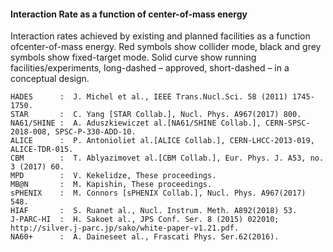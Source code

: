 
<h4>Interaction Rate as a function of center-of-mass energy</h4>

Interaction rates achieved by existing and planned facilities as a function ofcenter-of-mass energy. Red symbols show collider mode, black and grey symbols show fixed-target mode. Solid curve show running facilities/experiments, long-dashed – approved, short-dashed – in a conceptual design.

    HADES      :  J. Michel et al., IEEE Trans.Nucl.Sci. 58 (2011) 1745-1750.
    STAR       :  C. Yang [STAR Collab.], Nucl. Phys. A967(2017) 800.
    NA61/SHINE :  A. Aduszkiewiczet al.[NA61/SHINE Collab.], CERN-SPSC-2018-008, SPSC-P-330-ADD-10.
    ALICE      :  P. Antonioliet al.[ALICE Collab.], CERN-LHCC-2013-019, ALICE-TDR-015.
    CBM        :  T. Ablyazimovet al.[CBM Collab.], Eur. Phys. J. A53, no. 3 (2017) 60.
    MPD        :  V. Kekelidze, These proceedings.
    MB@N       :  M. Kapishin, These proceedings.
    sPHENIX    :  M. Connors [sPHENIX Collab.], Nucl. Phys. A967(2017) 548.
    HIAF       :  S. Ruanet al., Nucl. Instrum. Meth. A892(2018) 53.
    J-PARC-HI  :  H. Sakoet al., JPS Conf. Ser. 8 (2015) 022010; http://silver.j-parc.jp/sako/white-paper-v1.21.pdf.
    NA60+      :  A. Daineseet al., Frascati Phys. Ser.62(2016).
